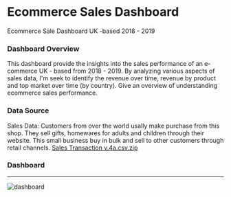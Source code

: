 # Ecommerce Sales Dashboard
Ecommerce Sale Dashboard UK -based 2018 - 2019

### Dashboard Overview

This dashboard provide the insights into the sales performance of an e-commerce UK - based from 2018 - 2019. By analyzing various aspects of sales data, I'm seek to identify the revenue over time, revenue by product and top market over time (by country). Give an overview of understanding ecommerce sales performance.

### Data Source

Sales Data: Customers from over the world usally make purchase from this shop. They sell gifts, homewares for adults and children through their website. This small business buy in bulk and sell to other customers through retail channels. [Sales Transaction v.4a.csv.zip](https://github.com/user-attachments/files/17267414/Sales.Transaction.v.4a.csv.zip)




### Dashboard 

---



![dashboard](https://github.com/user-attachments/assets/f2f60330-fe61-4411-9a41-9252696ad7ba)
